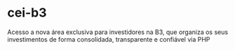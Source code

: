 # cei-b3
Acesso a nova área exclusiva para investidores na B3, que organiza os seus investimentos de forma consolidada, transparente e confiável via PHP
